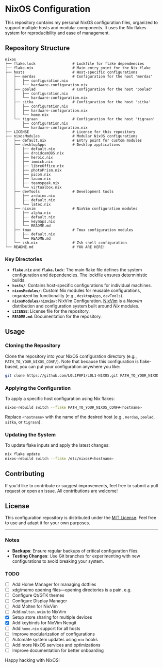 # NixOS Configuration

This repository contains my personal NixOS configuration files, organized to support multiple hosts and modular components. It uses the Nix flakes system for reproducibility and ease of management.

## Repository Structure

```plaintext
nixos
├── flake.lock                 # Lockfile for flake dependencies
├── flake.nix                  # Main entry point for the Nix flake
├── hosts                      # Host-specific configurations
│   ├── merdas                 # Configuration for the host 'merdas'
│   │   ├── configuration.nix
│   │   └── hardware-configuration.nix
│   ├── poolad                 # Configuration for the host 'poolad'
│   │   ├── configuration.nix
│   │   └── hardware-configuration.nix
│   ├── sitka                  # Configuration for the host 'sitka'
│   │   ├── configuration.nix
│   │   ├── hardware-configuration.nix
│   │   └── home.nix
│   └── tigraan                # Configuration for the host 'tigraan'
│       ├── configuration.nix
│       └── hardware-configuration.nix
├── LICENSE                    # License for this repository
├── nixosModules               # Modular NixOS configurations
│   ├── default.nix            # Entry point for custom modules
│   ├── desktopApps            # Desktop applications
│   │   ├── default.nix
│   │   ├── droidcamOBS.nix
│   │   ├── heroic.nix
│   │   ├── immich.nix
│   │   ├── libreOffice.nix
│   │   ├── photoPrism.nix
│   │   ├── picom.nix
│   │   ├── tauon.nix
│   │   ├── teamspeak.nix
│   │   └── virtualbox.nix
│   ├── devTools               # Development tools
│   │   ├── arduino.nix
│   │   ├── default.nix
│   │   └── latex.nix
│   ├── nixvim                 # NixVim configuration modules
│   │   ├── alpha.nix
│   │   ├── default.nix
│   │   ├── keymaps.nix
│   │   └── README.md
│   ├── tmux                   # Tmux configuration modules
│   │   ├── default.nix
│   │   └── README.md
│   └── zsh.nix                # Zsh shell configuration
└── README.md                  # YOU ARE HERE!
```

### Key Directories

- **`flake.nix`** and **`flake.lock`**: The main flake file defines the system configuration and dependencies. The lockfile ensures deterministic builds.
- **`hosts/`**: Contains host-specific configurations for individual machines.
- **`nixosModules/`**: Custom Nix modules for reusable configurations, organized by functionality (e.g., `desktopApps`, `devTools`).
- **`nixosModules/nixvim/`**: NixVim Configuration. [NixVim](https://github.com/nix-community/nixvim) is a *Neovim* distribution and configuration system built around *Nix* modules.
- **`LICENSE`**: License file for the repository.
- **`README.md`**: Documentation for the repository.

## Usage

### Cloning the Repository

Clone the repository into your NixOS configuration directory (e.g., `PATH_TO_YOUR_NIXOS_CONF/`). Note that because this configuration is flake-based, you can put your configuration anywhere you like:

```bash
git clone https://github.com/L0L1P0P1/L0L1-N1X0S.git PATH_TO_YOUR_NIXOS_CONF/
```

### Applying the Configuration

To apply a specific host configuration using Nix flakes:

```bash
nixos-rebuild switch --flake PATH_TO_YOUR_NIXOS_CONF#<hostname>
```

Replace `<hostname>` with the name of the desired host (e.g., `merdas`, `poolad`, `sitka`, or `tigraan`).

### Updating the System

To update flake inputs and apply the latest changes:

```bash
nix flake update
nixos-rebuild switch --flake /etc/nixos#<hostname>
```

## Contributing

If you'd like to contribute or suggest improvements, feel free to submit a pull request or open an issue. All contributions are welcome!

## License

This configuration repository is distributed under the [MIT License](LICENSE). Feel free to use and adapt it for your own purposes.

---

### Notes

- **Backups**: Ensure regular backups of critical configuration files.
- **Testing Changes**: Use Git branches for experimenting with new configurations to avoid breaking your system.

### TODO
- [ ] Add Home Manager for managing dotfiles
- [ ] xdg/memo opening files—opening directories is a pain, e.g.
- [ ] Configure Qt/GTK themes
- [ ] Configure Display Manager
- [ ] Add Molten for NixVim
- [ ] Add `molten.nvim` to NixVim
- [x] Setup store sharing for multiple devices
- [x] Add keybinds for NixVim Neogit
- [ ] Add `home.nix` support for all hosts
- [ ] Improve modularization of configurations
- [ ] Automate system updates using `nix` hooks
- [ ] Add more NixOS services and optimizations
- [ ] Improve documentation for better onboarding

Happy hacking with NixOS!
